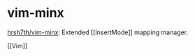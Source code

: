 # vim-minx

[hrsh7th/vim-minx](https://github.com/hrsh7th/vim-minx): Extended [[InsertMode]] mapping manager.


[[Vim]]
